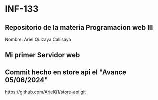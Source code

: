 # INF-133
## Repositorio de la materia Programacion web III 
Nombre: Ariel Quizaya Callisaya

## Mi primer Servidor web


## Commit hecho en store api el "Avance 05/06/2024"
https://github.com/ArielQ1/store-api.git
